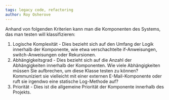 ```yaml
---
tags: legacy code, refactoring
author: Roy Osherove
---
```


Anhand von folgenden Kriterien kann man die Komponenten des Systems, das man testen will klassifizieren:

1. Logische Komplexität - Dies bezieht sich auf den Umfang der Logik innerhalb der Komponente, wie etwa verschachtelte if-Anweisungen, switch-Anweisungen oder Rekursionen.
2. Abhängigkeitsgrad - Dies bezieht sich auf die Anzahl der Abhängigkeiten innerhalb der Komponenten. Wie viele Abhängigkeiten müssen Sie aufbrechen, um diese Klasse testen zu können? Kommuniziert sie vielleicht mit einer externen E-Mail-Komponente oder ruft sie irgendwo eine statische Log-Methode auf?
3. Priorität - Dies ist die allgemeine Priorität der Komponente innerhalb des Projekts.